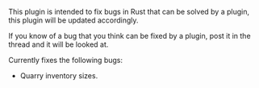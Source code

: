 This plugin is intended to fix bugs in Rust that can be solved by a plugin, this plugin will be updated accordingly.


If you know of a bug that you think can be fixed by a plugin, post it in the thread and it will be looked at.


Currently fixes the following bugs:

 - Quarry inventory sizes.
